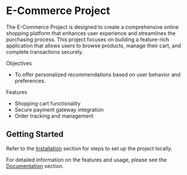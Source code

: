 # E-Commerce Project

The E-Commerce Project is designed to create a comprehensive online shopping platform that enhances user experience and streamlines the purchasing process. This project focuses on building a feature-rich application that allows users to browse products, manage their cart, and complete transactions securely.

Objectives
- To offer personalized recommendations based on user behavior and preferences.

Features
- Shopping cart functionality
- Secure payment gateway integration
- Order tracking and management



## Getting Started

Refer to the [Installation](#installation) section for steps to set up the project locally.

For detailed information on the features and usage, please see the [Documentation](#documentation) section.
